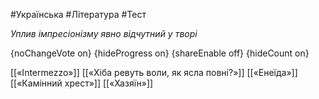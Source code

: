 #Українська #Література #Тест

*Уплив імпресіонізму явно відчутний у творі*

{noChangeVote on}
{hideProgress on}
{shareEnable off}
{hideCount on}

[[«Intermezzo»]]
[[«Хіба ревуть воли, як ясла повні?»]]
[[«Енеїда»]]
[[«Камінний хрест»]]
[[«Хазяїн»]]
